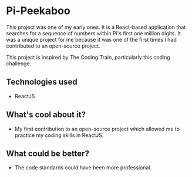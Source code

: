 # Pi-Peekaboo

This project was one of my early ones. It is a React-based application that searches for a sequence of numbers within Pi's first one million digits. It was a unique project for me because it was one of the first times I had contributed to an open-source project.

This project is inspired by The Coding Train, particularly this coding challenge.

## Technologies used

- ReactJS

## What's cool about it?

- My first contribution to an open-source project which allowed me to practice my coding skills in ReactJS.

## What could be better?

- The code standards could have been more professional.

